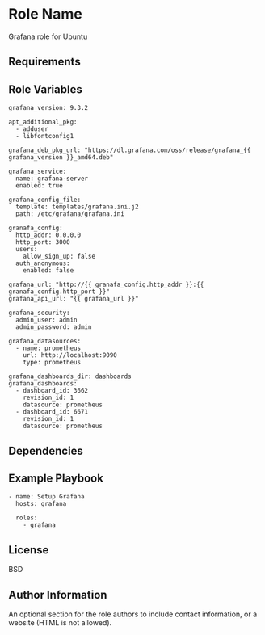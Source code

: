 # Role Name

Grafana role for Ubuntu

## Requirements

## Role Variables

    grafana_version: 9.3.2

    apt_additional_pkg:
      - adduser
      - libfontconfig1

    grafana_deb_pkg_url: "https://dl.grafana.com/oss/release/grafana_{{ grafana_version }}_amd64.deb"

    grafana_service:
      name: grafana-server
      enabled: true

    grafana_config_file:
      template: templates/grafana.ini.j2
      path: /etc/grafana/grafana.ini

    granafa_config:
      http_addr: 0.0.0.0
      http_port: 3000
      users:
        allow_sign_up: false
      auth_anonymous:
        enabled: false

    grafana_url: "http://{{ granafa_config.http_addr }}:{{ granafa_config.http_port }}"
    grafana_api_url: "{{ grafana_url }}"

    grafana_security:
      admin_user: admin
      admin_password: admin

    grafana_datasources:
      - name: prometheus
        url: http://localhost:9090
        type: prometheus

    grafana_dashboards_dir: dashboards
    grafana_dashboards:
      - dashboard_id: 3662
        revision_id: 1
        datasource: prometheus
      - dashboard_id: 6671
        revision_id: 1
        datasource: prometheus

## Dependencies

## Example Playbook

    - name: Setup Grafana
      hosts: grafana

      roles:
        - grafana

## License

BSD

## Author Information

An optional section for the role authors to include contact information, or a website (HTML is not allowed).
